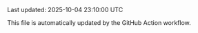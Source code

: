 Last updated: 2025-10-04 23:10:00 UTC

This file is automatically updated by the GitHub Action workflow.
